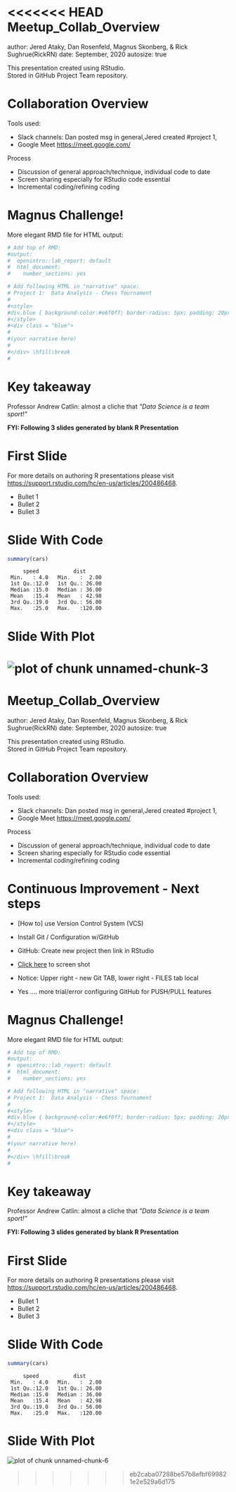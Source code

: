 <<<<<<< HEAD
Meetup_Collab_Overview
========================================================
author: Jered Ataky,  Dan Rosenfeld,  Magnus Skonberg, &  Rick Sughrue(RickRN)
date: September, 2020
autosize: true

This presentation created using RStudio.  
Stored in GitHub Project Team repository.



Collaboration Overview
========================================================

Tools used:
- Slack channels: Dan posted msg in general,Jered created #project 1, 
- Google Meet <https://meet.google.com/>

Process
- Discussion of general approach/technique, individual code to date
- Screen sharing especially for RStudio code essential
- Incremental coding/refining coding


Magnus Challenge!
========================================================
More elegant RMD file for HTML output:


```r
# Add top of RMD:
#output: 
#  openintro::lab_report: default
#  html_document:
#    number_sections: yes

# Add following HTML in "narrative" space:
# Project 1:  Data Analysis - Chess Tournament
#
#<style>
#div.blue { background-color:#e6f0ff; border-radius: 5px; padding: 20px;}
#</style>
#<div class = "blue">
#
#(your narrative here)
#
#</div> \hfill\break
#
```

Key takeaway
========================================================

Professor Andrew Catlin:
almost a cliche that *"Data Science is a team sport!"*


**FYI: Following 3 slides generated by blank R Presentation**

First Slide
========================================================

For more details on authoring R presentations please visit <https://support.rstudio.com/hc/en-us/articles/200486468>.

- Bullet 1
- Bullet 2
- Bullet 3

Slide With Code
========================================================


```r
summary(cars)
```

```
     speed           dist       
 Min.   : 4.0   Min.   :  2.00  
 1st Qu.:12.0   1st Qu.: 26.00  
 Median :15.0   Median : 36.00  
 Mean   :15.4   Mean   : 42.98  
 3rd Qu.:19.0   3rd Qu.: 56.00  
 Max.   :25.0   Max.   :120.00  
```

Slide With Plot
========================================================

![plot of chunk unnamed-chunk-3](Meetup_Collab_Overview-figure/unnamed-chunk-3-1.png)
=======
Meetup_Collab_Overview
========================================================
author: Jered Ataky,  Dan Rosenfeld,  Magnus Skonberg, &  Rick Sughrue(RickRN)
date: September, 2020
autosize: true

This presentation created using RStudio.  
Stored in GitHub Project Team repository.



Collaboration Overview
========================================================

Tools used:
- Slack channels: Dan posted msg in general,Jered created #project 1, 
- Google Meet <https://meet.google.com/>

Process
- Discussion of general approach/technique, individual code to date
- Screen sharing especially for RStudio code essential
- Incremental coding/refining coding

Continuous Improvement - Next steps
========================================================
- [How to] use Version Control System (VCS)
- Install Git / Configuration w/GitHub
- GitHub: Create new project then link in RStudio
- [Click here](https://raw.githubusercontent.com/CUNYSPS-RickRN/Team607-1/master/Screenshot%20RStudio.jpg) to screen shot
- Notice: Upper right - new Git TAB, lower right - FILES tab local

- Yes .... more trial/error configuring GitHub for PUSH/PULL features


Magnus Challenge!
========================================================
More elegant RMD file for HTML output:


```r
# Add top of RMD:
#output: 
#  openintro::lab_report: default
#  html_document:
#    number_sections: yes

# Add following HTML in "narrative" space:
# Project 1:  Data Analysis - Chess Tournament
#
#<style>
#div.blue { background-color:#e6f0ff; border-radius: 5px; padding: 20px;}
#</style>
#<div class = "blue">
#
#(your narrative here)
#
#</div> \hfill\break
#
```

Key takeaway
========================================================

Professor Andrew Catlin:
almost a cliche that *"Data Science is a team sport!"*


**FYI: Following 3 slides generated by blank R Presentation**

First Slide
========================================================

For more details on authoring R presentations please visit <https://support.rstudio.com/hc/en-us/articles/200486468>.

- Bullet 1
- Bullet 2
- Bullet 3

Slide With Code
========================================================


```r
summary(cars)
```

```
     speed           dist       
 Min.   : 4.0   Min.   :  2.00  
 1st Qu.:12.0   1st Qu.: 26.00  
 Median :15.0   Median : 36.00  
 Mean   :15.4   Mean   : 42.98  
 3rd Qu.:19.0   3rd Qu.: 56.00  
 Max.   :25.0   Max.   :120.00  
```

Slide With Plot
========================================================

![plot of chunk unnamed-chunk-6](Meetup_Collab_Overview-figure/unnamed-chunk-6-1.png)
>>>>>>> eb2caba07288be57b8efbf699821e2e529a6d175

